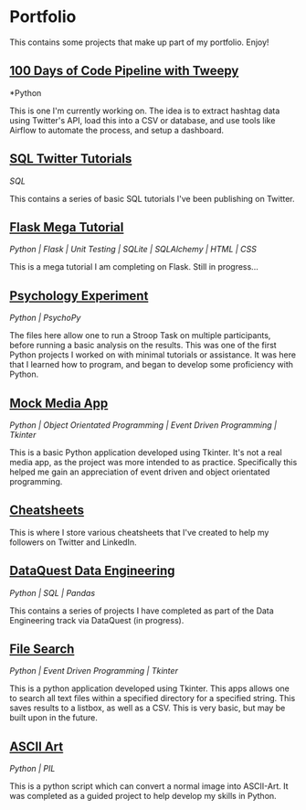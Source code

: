 # Portfolio

This contains some projects that make up part of my portfolio. Enjoy!

## [100 Days of Code Pipeline with Tweepy](https://github.com/ABZ-Aaron/DaysOfCode)

*Python

This is one I'm currently working on. The idea is to extract hashtag data using Twitter's API, load this into a CSV or database, and use tools like Airflow to automate the process, and setup a dashboard.

## [SQL Twitter Tutorials](https://github.com/ABZ-Aaron/SQL-Tutorials)

*SQL*

This contains a series of basic SQL tutorials I've been publishing on Twitter.

## [Flask Mega Tutorial](https://github.com/ABZ-Aaron/Microblog)

*Python | Flask | Unit Testing | SQLite | SQLAlchemy | HTML | CSS*

This is a mega tutorial I am completing on Flask. Still in progress...

## [Psychology Experiment](https://github.com/ABZ-Aaron/Experiment)

*Python | PsychoPy*

The files here allow one to run a Stroop Task on multiple participants, before running a basic analysis on the results. This was one of the first Python projects I worked on with minimal tutorials or assistance. It was here that I learned how to program, and began to develop some proficiency with Python. 

## [Mock Media App](https://github.com/ABZ-Aaron/MediaApp)

*Python | Object Orientated Programming | Event Driven Programming | Tkinter*

This is a basic Python application developed using Tkinter. It's not a real media app, as the project was more intended to as practice. Specifically this helped me gain an appreciation of event driven and object orientated programming. 

## [Cheatsheets](https://github.com/ABZ-Aaron/CheatSheets)

This is where I store various cheatsheets that I've created to help my followers on Twitter and LinkedIn.

## [DataQuest Data Engineering](https://github.com/ABZ-Aaron/DataQuestDE)

*Python | SQL | Pandas*

This contains a series of projects I have completed as part of the Data Engineering track via DataQuest (in progress).

## [File Search](https://github.com/ABZ-Aaron/FileSearch/)

*Python | Event Driven Programming | Tkinter*

This is a python application developed using Tkinter. This apps allows one to search all text files within a specified directory for a specified string. This saves results to a listbox, as well as a CSV. This is very basic, but may be built upon in the future.

## [ASCII Art](https://github.com/ABZ-Aaron/ASCII)

*Python | PIL*

This is a python script which can convert a normal image into ASCII-Art. It was completed as a guided project to help develop my skills in Python.
